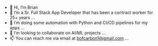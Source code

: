 - 👋 Hi, I’m Brian
- 👀 I’m a Sr. Full Stack App Developer that has been a contract worker for 25+ years ...
- 🌱 I’m doing some automation with Python and CI/CD pipelines for my apps ...
- 💞️ I’m looking to collaborate on AI/ML projects ...
- 📫 You can reach me via email at bofcarbon1@gmail.com ...

<!---
bofcarbon1/bofcarbon1 is a ✨ special ✨ repository because its `README.md` (this file) appears on your GitHub profile.
You can click the Preview link to take a look at your changes.
--->
